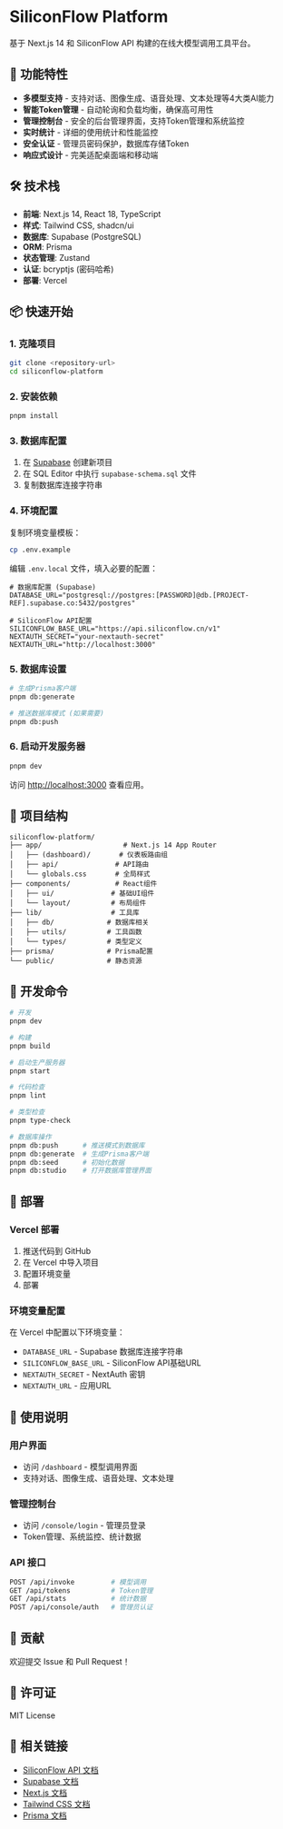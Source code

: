 # SiliconFlow Platform

<!-- Trigger Vercel redeploy -->

基于 Next.js 14 和 SiliconFlow API 构建的在线大模型调用工具平台。

## 🚀 功能特性

- **多模型支持** - 支持对话、图像生成、语音处理、文本处理等4大类AI能力
- **智能Token管理** - 自动轮询和负载均衡，确保高可用性
- **管理控制台** - 安全的后台管理界面，支持Token管理和系统监控
- **实时统计** - 详细的使用统计和性能监控
- **安全认证** - 管理员密码保护，数据库存储Token
- **响应式设计** - 完美适配桌面端和移动端

## 🛠️ 技术栈

- **前端**: Next.js 14, React 18, TypeScript
- **样式**: Tailwind CSS, shadcn/ui
- **数据库**: Supabase (PostgreSQL)
- **ORM**: Prisma
- **状态管理**: Zustand
- **认证**: bcryptjs (密码哈希)
- **部署**: Vercel

## 📦 快速开始

### 1. 克隆项目

```bash
git clone <repository-url>
cd siliconflow-platform
```

### 2. 安装依赖

```bash
pnpm install
```

### 3. 数据库配置

1. 在 [Supabase](https://supabase.com/) 创建新项目
2. 在 SQL Editor 中执行 `supabase-schema.sql` 文件
3. 复制数据库连接字符串

### 4. 环境配置

复制环境变量模板：

```bash
cp .env.example
```

编辑 `.env.local` 文件，填入必要的配置：

```env
# 数据库配置 (Supabase)
DATABASE_URL="postgresql://postgres:[PASSWORD]@db.[PROJECT-REF].supabase.co:5432/postgres"

# SiliconFlow API配置
SILICONFLOW_BASE_URL="https://api.siliconflow.cn/v1"
NEXTAUTH_SECRET="your-nextauth-secret"
NEXTAUTH_URL="http://localhost:3000"
```

### 5. 数据库设置

```bash
# 生成Prisma客户端
pnpm db:generate

# 推送数据库模式 (如果需要)
pnpm db:push
```

### 6. 启动开发服务器

```bash
pnpm dev
```

访问 [http://localhost:3000](http://localhost:3000) 查看应用。

## 📁 项目结构

```
siliconflow-platform/
├── app/                    # Next.js 14 App Router
│   ├── (dashboard)/       # 仪表板路由组
│   ├── api/              # API路由
│   └── globals.css       # 全局样式
├── components/           # React组件
│   ├── ui/              # 基础UI组件
│   └── layout/          # 布局组件
├── lib/                 # 工具库
│   ├── db/             # 数据库相关
│   ├── utils/          # 工具函数
│   └── types/          # 类型定义
├── prisma/             # Prisma配置
└── public/             # 静态资源
```

## 🔧 开发命令

```bash
# 开发
pnpm dev

# 构建
pnpm build

# 启动生产服务器
pnpm start

# 代码检查
pnpm lint

# 类型检查
pnpm type-check

# 数据库操作
pnpm db:push      # 推送模式到数据库
pnpm db:generate  # 生成Prisma客户端
pnpm db:seed      # 初始化数据
pnpm db:studio    # 打开数据库管理界面
```

## 🚀 部署

### Vercel 部署

1. 推送代码到 GitHub
2. 在 Vercel 中导入项目
3. 配置环境变量
4. 部署

### 环境变量配置

在 Vercel 中配置以下环境变量：

- `DATABASE_URL` - Supabase 数据库连接字符串
- `SILICONFLOW_BASE_URL` - SiliconFlow API基础URL
- `NEXTAUTH_SECRET` - NextAuth 密钥
- `NEXTAUTH_URL` - 应用URL

## 📖 使用说明

### 用户界面
- 访问 `/dashboard` - 模型调用界面
- 支持对话、图像生成、语音处理、文本处理

### 管理控制台
- 访问 `/console/login` - 管理员登录
- Token管理、系统监控、统计数据

### API 接口

```bash
POST /api/invoke         # 模型调用
GET /api/tokens          # Token管理
GET /api/stats           # 统计数据
POST /api/console/auth   # 管理员认证
```

## 🤝 贡献

欢迎提交 Issue 和 Pull Request！

## 📄 许可证

MIT License

## 🔗 相关链接

- [SiliconFlow API 文档](https://docs.siliconflow.cn/)
- [Supabase 文档](https://supabase.com/docs)
- [Next.js 文档](https://nextjs.org/docs)
- [Tailwind CSS 文档](https://tailwindcss.com/docs)
- [Prisma 文档](https://www.prisma.io/docs)
